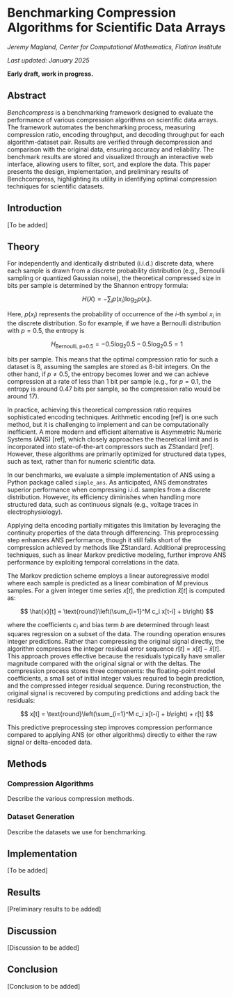 # Benchmarking Compression Algorithms for Scientific Data Arrays

*Jeremy Magland, Center for Computational Mathematics, Flatiron Institute*

*Last updated: January 2025*

**Early draft, work in progress.**

## Abstract

*Benchcompress* is a benchmarking framework designed to evaluate the performance of various compression algorithms on scientific data arrays. The framework automates the benchmarking process, measuring compression ratio, encoding throughput, and decoding throughput for each algorithm-dataset pair. Results are verified through decompression and comparison with the original data, ensuring accuracy and reliability. The benchmark results are stored and visualized through an interactive web interface, allowing users to filter, sort, and explore the data. This paper presents the design, implementation, and preliminary results of Benchcompress, highlighting its utility in identifying optimal compression techniques for scientific datasets.

## Introduction

[To be added]

## Theory

For independently and identically distributed (i.i.d.) discrete data, where each sample is drawn from a discrete probability distribution (e.g., Bernoulli sampling or quantized Gaussian noise), the theoretical compressed size in bits per sample is determined by the Shannon entropy formula:

$$
H(X) = -\sum_{i} p(x_i) \log_2 p(x_i).
$$

Here, $p(x_i)$ represents the probability of occurrence of the $i$-th symbol $x_i$ in the discrete distribution. So for example, if we have a Bernoulli distribution with $p=0.5$, the entropy is

$$
H_{\text{Bernoulli, p=0.5}} = -0.5 \log_2 0.5 - 0.5 \log_2 0.5 = 1
$$

bits per sample. This means that the optimal compression ratio for such a dataset is 8, assuming the samples are stored as 8-bit integers. On the other hand, if $p\neq 0.5$, the entropy becomes lower and we can achieve compression at a rate of less than 1 bit per sample (e.g., for $p=0.1$, the entropy is around 0.47 bits per sample, so the compression ratio would be around 17).

In practice, achieving this theoretical compression ratio requires sophisticated encoding techniques. Arithmetic encoding [ref] is one such method, but it is challenging to implement and can be computationally inefficient. A more modern and efficient alternative is Asymmetric Numeric Systems (ANS) [ref], which closely approaches the theoretical limit and is incorporated into state-of-the-art compressors such as ZStandard [ref]. However, these algorithms are primarily optimized for structured data types, such as text, rather than for numeric scientific data.

In our benchmarks, we evaluate a simple implementation of ANS using a Python package called `simple_ans`. As anticipated, ANS demonstrates superior performance when compressing i.i.d. samples from a discrete distribution. However, its efficiency diminishes when handling more structured data, such as continuous signals (e.g., voltage traces in electrophysiology).

Applying delta encoding partially mitigates this limitation by leveraging the continuity properties of the data through differencing. This preprocessing step enhances ANS performance, though it still falls short of the compression achieved by methods like ZStandard. Additional preprocessing techniques, such as linear Markov predictive modeling, further improve ANS performance by exploiting temporal correlations in the data.

The Markov prediction scheme employs a linear autoregressive model where each sample is predicted as a linear combination of $M$ previous samples. For a given integer time series $x[t]$, the prediction $\hat{x}[t]$ is computed as:

$$
\hat{x}[t] = \text{round}\left(\sum_{i=1}^M c_i x[t-i] + b\right)
$$

where the coefficients $c_i$ and bias term $b$ are determined through least squares regression on a subset of the data. The rounding operation ensures integer predictions. Rather than compressing the original signal directly, the algorithm compresses the integer residual error sequence $r[t] = x[t] - \hat{x}[t]$. This approach proves effective because the residuals typically have smaller magnitude compared with the original signal or with the deltas. The compression process stores three components: the floating-point model coefficients, a small set of initial integer values required to begin prediction, and the compressed integer residual sequence. During reconstruction, the original signal is recovered by computing predictions and adding back the residuals:

$$
x[t] = \text{round}\left(\sum_{i=1}^M c_i x[t-i] + b\right) + r[t]
$$

This predictive preprocessing step improves compression performance compared to applying ANS (or other algorithms) directly to either the raw signal or delta-encoded data.

## Methods

### Compression Algorithms

Describe the various compression methods.

### Dataset Generation

Describe the datasets we use for benchmarking.

## Implementation

[To be added]

## Results

[Preliminary results to be added]

## Discussion

[Discussion to be added]

## Conclusion

[Conclusion to be added]
